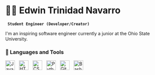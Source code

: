 # 🏄‍♂️ Edwin Trinidad Navarro

**` Student Engineer (Developer/Creator)`**

I'm an inspiring software engineer currently a junior at the Ohio State University. 


### 🧰 Languages and Tools

<img align="left" alt="Java" width="30px" style="padding-right:10px;" src="https://cdn.jsdelivr.net/gh/devicons/devicon/icons/java/java-original.svg"/>
<img align="left" alt="HTML" width="30px" style="padding-right:10px;" src="https://cdn.jsdelivr.net/gh/devicons/devicon/icons/html5/html5-plain.svg" />
<img align="left" alt="CSS" width="30px" style="padding-right:10px;" src="https://cdn.jsdelivr.net/gh/devicons/devicon/icons/css3/css3-plain.svg" />
<img align="left" alt="Python" width="30px" style="padding-right:10px;" src="https://cdn.jsdelivr.net/gh/devicons/devicon/icons/python/python-plain.svg" />
<img align="left" alt="GitHub" width="30px" style="padding-right:10px;" src="https://cdn.jsdelivr.net/gh/devicons/devicon/icons/github/github-original.svg" />
<img align="left" alt="Bash" width="30px" style="padding-right:10px;" src="https://cdn.jsdelivr.net/gh/devicons/devicon/icons/bash/bash-original.svg" />
<br />





#
<!--
<details>
 <summary><h3>👨‍💻 Forrest's Coding Journey</h3></summary>
   I started my coding journey as a junior in high school when I got accepted into the Mobile applications development program at the South Western career academy. There I developed a love for coding and solving problems. Now I am a junior in college, I attend the Ohio State University where I study Computer Science. I want to document my progress throughout the year of my current projects 
-->
